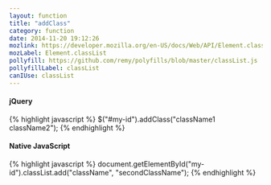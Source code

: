 ```yaml
---
layout: function
title: "addClass"
category: function
date: 2014-11-20 19:12:26
mozlink: https://developer.mozilla.org/en-US/docs/Web/API/Element.classList
mozLabel: Element.classList
pollyfill: https://github.com/remy/polyfills/blob/master/classList.js
pollyfillLabel: classList
canIUse: classList
---
```


#### jQuery
{% highlight javascript %}
$("#my-id").addClass("className1 className2");
{% endhighlight %}

#### Native JavaScript
{% highlight javascript %}
document.getElementById("my-id").classList.add("className", "secondClassName");
{% endhighlight %}